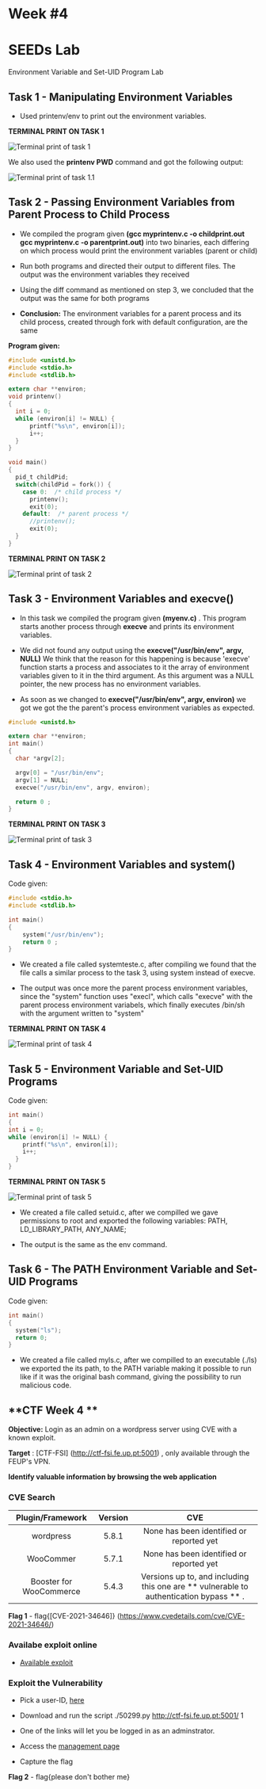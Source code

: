 # **Week #4**

# **SEEDs Lab**
Environment Variable and Set-UID Program Lab

## **Task 1 - Manipulating Environment Variables** 

- Used printenv/env to print out the environment variables. 

**TERMINAL PRINT ON TASK 1**

![Terminal print of task 1](images/task1.png)


We also used the **printenv PWD** command and got the following output: 

![Terminal print of task 1.1](images/task1.1.png)

## **Task 2 - Passing Environment Variables from Parent Process to Child Process**

- We compiled the program given **(gcc myprintenv.c -o childprint.out gcc myprintenv.c -o parentprint.out)** into two binaries, each differing on which process would print the environment variables (parent or child)

- Run both programs and directed their output to different files. The output was the environment variables they received

- Using the diff command as mentioned on step 3, we concluded that the output was the same for both programs

- **Conclusion:** The environment variables for a parent process and its child process, created through fork with default configuration, are the same

**Program given:** 

``` c
#include <unistd.h>
#include <stdio.h>
#include <stdlib.h>

extern char **environ;
void printenv()
{
  int i = 0;
  while (environ[i] != NULL) {
      printf("%s\n", environ[i]);
      i++;
  }
}

void main()
{
  pid_t childPid;
  switch(childPid = fork()) {
    case 0:  /* child process */
      printenv();          
      exit(0);
    default:  /* parent process */
      //printenv();       
      exit(0);
  }
}
```
**TERMINAL PRINT ON TASK 2**

![Terminal print of task 2](/images/task2.png)


## **Task 3 - Environment Variables and execve()**

- In this task we compiled the program given **(myenv.c)** . This program starts another process through **execve** and prints its environment variables. 

- We did not found any output using the **execve("/usr/bin/env", argv, NULL)**  We think that the reason for this happening is because 'execve' function starts a process and associates to it the array of environment variables given to it in the third argument. As this argument was a NULL pointer, the new process has no environment variables.

- As soon as we changed to **execve("/usr/bin/env", argv, environ)** we got we got the the parent's process environment variables as expected.


``` c
#include <unistd.h>

extern char **environ;
int main()
{
  char *argv[2];

  argv[0] = "/usr/bin/env";
  argv[1] = NULL;
  execve("/usr/bin/env", argv, environ);  

  return 0 ;
}
```

**TERMINAL PRINT ON TASK 3**

![Terminal print of task 3](/images/task32.png)




## **Task 4 - Environment Variables and system()**

Code given: 

``` c
#include <stdio.h>
#include <stdlib.h>

int main()
{
    system("/usr/bin/env");
    return 0 ;
}
```

- We created a file called systemteste.c, after compiling we found that the file calls a similar process to the task 3, using system instead of execve. 

- The output was once more the parent process environment variables, since the "system" function uses "execl", which calls "execve" with the parent process environment variabels, which finally executes /bin/sh with the argument written to "system"



**TERMINAL PRINT ON TASK 4**

![Terminal print of task 4](/images/task4.png)

## **Task 5 - Environment Variable and Set-UID Programs**

Code given: 

``` c
int main()
{
int i = 0;
while (environ[i] != NULL) {
    printf("%s\n", environ[i]);
    i++;
  }
}
```

**TERMINAL PRINT ON TASK 5**

![Terminal print of task 5](/images/task5.png)

- We created a file called setuid.c, after we compilled we gave permissions to root and exported the following variables: PATH, LD_LIBRARY_PATH, ANY_NAME;

- The output is the same as the env command.

## **Task 6 - The PATH Environment Variable and Set-UID Programs**

Code given: 

``` c
int main()
{
  system("ls");
  return 0;
}
```

- We created a file called myls.c, after we compilled to an executable (./ls) we exported the its path, to the PATH variable making it possible to run like if it was the original bash command, giving the possibility to run malicious code.

## **CTF Week 4 **

**Objective:** Login as an admin on a wordpress server using CVE with a known exploit.

**Target** :  [CTF-FSI] (http://ctf-fsi.fe.up.pt:5001) , only available through the FEUP's VPN.

**Identify valuable information by browsing the web application** 


### **CVE Search** 

  | Plugin/Framework | Version | CVE|
  | :--: | :--: | :--: |
  | wordpress | 5.8.1 | None has been identified or reported yet |
  | WooCommer | 5.7.1 |  None has been identified or reported yet |
  | Booster for WooCommerce | 5.4.3 | Versions up to, and including this one are ** vulnerable to authentication bypass ** . |

  **Flag 1** - flag{[CVE-2021-34646]} (https://www.cvedetails.com/cve/CVE-2021-34646/)

### **Availabe exploit online**

* [Available exploit](https://www.exploit-db.com/exploits/50299)

### **Exploit the Vulnerability** 

* Pick a user-ID, [here](http://ctf-fsi.fe.up.pt:5001/wp-json/wp/v2/users/)

* Download and run the script ./50299.py http://ctf-fsi.fe.up.pt:5001/ 1 

* One of the links will let you be logged in as an adminstrator.

* Access the [management page](http://ctf-fsi.fe.up.pt:5001/wp-admin/edit.php)

* Capture the flag

**Flag 2** -  flag{please don't bother me}


